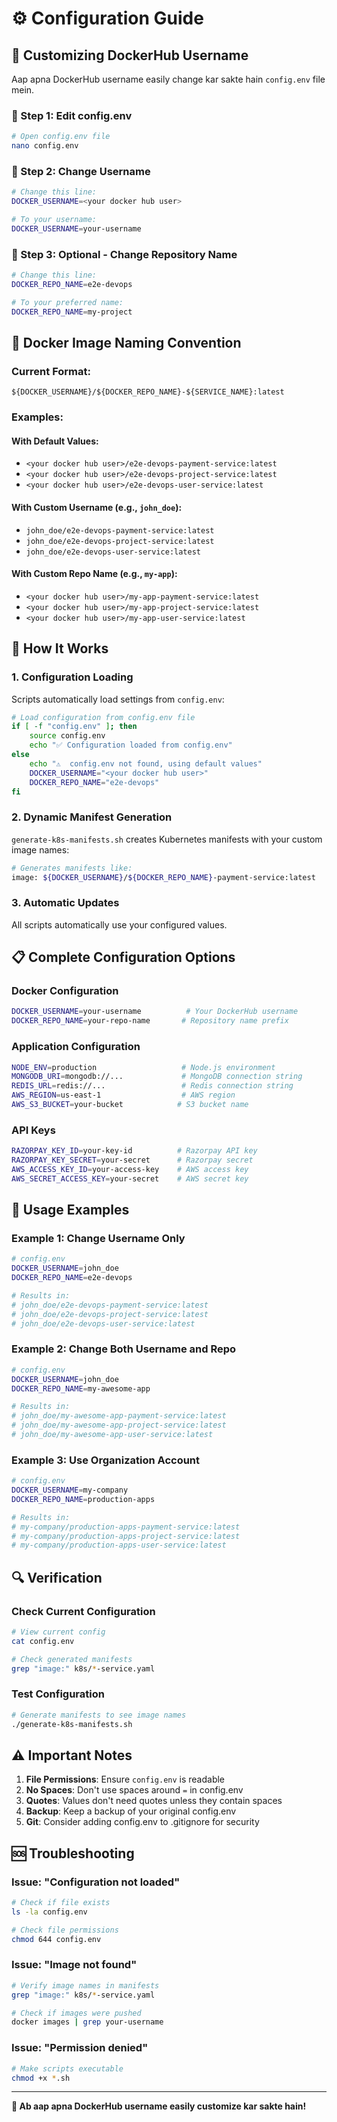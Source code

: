 # ⚙️ Configuration Guide

## 🔧 Customizing DockerHub Username

Aap apna DockerHub username easily change kar sakte hain `config.env` file mein.

### 📝 Step 1: Edit config.env

```bash
# Open config.env file
nano config.env
```

### 📝 Step 2: Change Username

```bash
# Change this line:
DOCKER_USERNAME=<your docker hub user>

# To your username:
DOCKER_USERNAME=your-username
```

### 📝 Step 3: Optional - Change Repository Name

```bash
# Change this line:
DOCKER_REPO_NAME=e2e-devops

# To your preferred name:
DOCKER_REPO_NAME=my-project
```

## 🐳 Docker Image Naming Convention

### Current Format:
```
${DOCKER_USERNAME}/${DOCKER_REPO_NAME}-${SERVICE_NAME}:latest
```

### Examples:

#### With Default Values:
- `<your docker hub user>/e2e-devops-payment-service:latest`
- `<your docker hub user>/e2e-devops-project-service:latest`
- `<your docker hub user>/e2e-devops-user-service:latest`

#### With Custom Username (e.g., `john_doe`):
- `john_doe/e2e-devops-payment-service:latest`
- `john_doe/e2e-devops-project-service:latest`
- `john_doe/e2e-devops-user-service:latest`

#### With Custom Repo Name (e.g., `my-app`):
- `<your docker hub user>/my-app-payment-service:latest`
- `<your docker hub user>/my-app-project-service:latest`
- `<your docker hub user>/my-app-user-service:latest`

## 🔄 How It Works

### 1. **Configuration Loading**
Scripts automatically load settings from `config.env`:

```bash
# Load configuration from config.env file
if [ -f "config.env" ]; then
    source config.env
    echo "✅ Configuration loaded from config.env"
else
    echo "⚠️  config.env not found, using default values"
    DOCKER_USERNAME="<your docker hub user>"
    DOCKER_REPO_NAME="e2e-devops"
fi
```

### 2. **Dynamic Manifest Generation**
`generate-k8s-manifests.sh` creates Kubernetes manifests with your custom image names:

```bash
# Generates manifests like:
image: ${DOCKER_USERNAME}/${DOCKER_REPO_NAME}-payment-service:latest
```

### 3. **Automatic Updates**
All scripts automatically use your configured values.

## 📋 Complete Configuration Options

### Docker Configuration
```bash
DOCKER_USERNAME=your-username          # Your DockerHub username
DOCKER_REPO_NAME=your-repo-name       # Repository name prefix
```

### Application Configuration
```bash
NODE_ENV=production                   # Node.js environment
MONGODB_URI=mongodb://...             # MongoDB connection string
REDIS_URL=redis://...                 # Redis connection string
AWS_REGION=us-east-1                  # AWS region
AWS_S3_BUCKET=your-bucket            # S3 bucket name
```

### API Keys
```bash
RAZORPAY_KEY_ID=your-key-id          # Razorpay API key
RAZORPAY_KEY_SECRET=your-secret      # Razorpay secret
AWS_ACCESS_KEY_ID=your-access-key    # AWS access key
AWS_SECRET_ACCESS_KEY=your-secret    # AWS secret key
```

## 🚀 Usage Examples

### Example 1: Change Username Only
```bash
# config.env
DOCKER_USERNAME=john_doe
DOCKER_REPO_NAME=e2e-devops

# Results in:
# john_doe/e2e-devops-payment-service:latest
# john_doe/e2e-devops-project-service:latest
# john_doe/e2e-devops-user-service:latest
```

### Example 2: Change Both Username and Repo
```bash
# config.env
DOCKER_USERNAME=john_doe
DOCKER_REPO_NAME=my-awesome-app

# Results in:
# john_doe/my-awesome-app-payment-service:latest
# john_doe/my-awesome-app-project-service:latest
# john_doe/my-awesome-app-user-service:latest
```

### Example 3: Use Organization Account
```bash
# config.env
DOCKER_USERNAME=my-company
DOCKER_REPO_NAME=production-apps

# Results in:
# my-company/production-apps-payment-service:latest
# my-company/production-apps-project-service:latest
# my-company/production-apps-user-service:latest
```

## 🔍 Verification

### Check Current Configuration
```bash
# View current config
cat config.env

# Check generated manifests
grep "image:" k8s/*-service.yaml
```

### Test Configuration
```bash
# Generate manifests to see image names
./generate-k8s-manifests.sh
```

## ⚠️ Important Notes

1. **File Permissions**: Ensure `config.env` is readable
2. **No Spaces**: Don't use spaces around `=` in config.env
3. **Quotes**: Values don't need quotes unless they contain spaces
4. **Backup**: Keep a backup of your original config.env
5. **Git**: Consider adding config.env to .gitignore for security

## 🆘 Troubleshooting

### Issue: "Configuration not loaded"
```bash
# Check if file exists
ls -la config.env

# Check file permissions
chmod 644 config.env
```

### Issue: "Image not found"
```bash
# Verify image names in manifests
grep "image:" k8s/*-service.yaml

# Check if images were pushed
docker images | grep your-username
```

### Issue: "Permission denied"
```bash
# Make scripts executable
chmod +x *.sh
```

---

**🎉 Ab aap apna DockerHub username easily customize kar sakte hain!**

